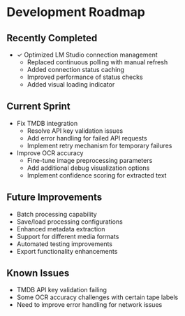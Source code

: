 # Development Roadmap

## Recently Completed
- ✓ Optimized LM Studio connection management
  - Replaced continuous polling with manual refresh
  - Added connection status caching
  - Improved performance of status checks
  - Added visual loading indicator

## Current Sprint
- Fix TMDB integration
  - Resolve API key validation issues
  - Add error handling for failed API requests
  - Implement retry mechanism for temporary failures
- Improve OCR accuracy
  - Fine-tune image preprocessing parameters
  - Add additional debug visualization options
  - Implement confidence scoring for extracted text

## Future Improvements
- Batch processing capability
- Save/load processing configurations
- Enhanced metadata extraction
- Support for different media formats
- Automated testing improvements
- Export functionality enhancements

## Known Issues
- TMDB API key validation failing
- Some OCR accuracy challenges with certain tape labels
- Need to improve error handling for network issues
